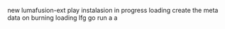 new lumafusion-ext
play
instalasion 
in progress
loading
create the meta
data on burning
loading
lfg
go
run
a
a
